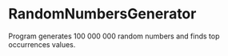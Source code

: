 # RandomNumbersGenerator

Program generates 100 000 000 random numbers and finds top occurrences values.
